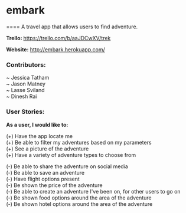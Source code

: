 <h1>embark</h1>
====
A travel app that allows users to find adventure. 


<strong>Trello: </strong>https://trello.com/b/aaJDCwXV/trek

<strong>Website:</strong> http://embark.herokuapp.com/

<h3>Contributors:</h3>
~ Jessica Tatham<br>
~ Jason Matney<br>
~ Lasse Sviland<br>
~ Dinesh Rai<br>
<h3>User Stories:</h3>
<strong>As a user, I would like to:</strong>

(+) Have the app locate me<br>
(+) Be able to filter my adventures based on my parameters<br>
(+) See a picture of the adventure<br>
(+) Have a variety of adventure types to choose from

(-) Be able to share the adventure on social media<br>
(-) Be able to save an adventure<br>
(-) Have flight options present<br>
(-) Be shown the price of the adventure<br>
(-) Be able to create an adventure I've been on, for other users to go on<br>
(-) Be shown food options around the area of the adventure<br>
(-) Be shown hotel options around the area of the adventure<br>


